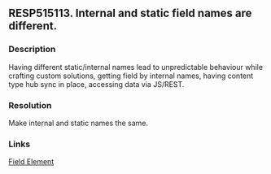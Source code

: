## RESP515113. Internal and static field names are different. 

### Description
Having different static/internal names lead to unpredictable behaviour while crafting custom solutions, getting field by internal names, having content type hub sync in place, accessing data via JS/REST.

### Resolution
Make internal and static names the same.

### Links
[Field Element](http://msdn.microsoft.com/en-us/library/office/aa979575.aspx)